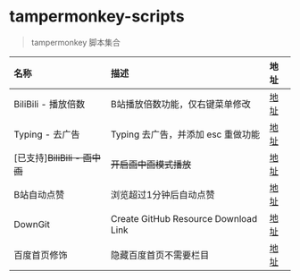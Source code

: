# tampermonkey-scripts

> tampermonkey 脚本集合

| 名称 | 描述 | 地址 |
| :- | :- | :- |
| BiliBili - 播放倍数 | B站播放倍数功能，仅右键菜单修改 | [地址](https://52cik.github.io/tampermonkey-scripts/declarations/bili-playback-rate.md) |
| Typing - 去广告 | Typing 去广告，并添加 esc 重做功能 | [地址](https://52cik.github.io/tampermonkey-scripts/declarations/typing.com.md) |
| [已支持]~~BiliBili - 画中画~~ | ~~开启画中画模式播放~~ | [地址](https://52cik.github.io/tampermonkey-scripts/declarations/bili-picture-in-picture.md) |
| B站自动点赞 | 浏览超过1分钟后自动点赞 | [地址](https://52cik.github.io/tampermonkey-scripts/declarations/bili-zan.md) |
| DownGit | Create GitHub Resource Download Link | [地址](https://52cik.github.io/tampermonkey-scripts/declarations/downgit.md) |
| 百度首页修饰 | 隐藏百度首页不需要栏目 | [地址](https://52cik.github.io/tampermonkey-scripts/declarations/baidu-home.md) |
